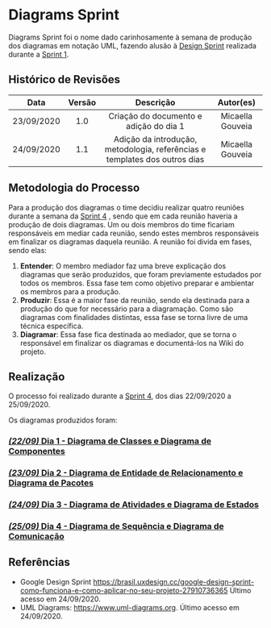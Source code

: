 # Diagrams Sprint

Diagrams Sprint foi o nome dado carinhosamente à semana de produção dos diagramas em notação UML, fazendo alusão à [Design Sprint](DesignSprint/DesignSprint.md) realizada durante a [Sprint 1](Sprints/planning/sprint1.md).

## Histórico de Revisões

| Data | Versão | Descrição | Autor(es) |
|:----:|:------:|:---------:|:---------:|
| 23/09/2020 | 1.0 | Criação do documento e adição do dia 1| Micaella Gouveia |
| 24/09/2020 | 1.1 | Adição da introdução, metodologia, referências e templates dos outros dias | Micaella Gouveia

## Metodologia do Processo

Para a produção dos diagramas o time decidiu realizar quatro reuniões durante a semana da [Sprint 4](Sprints/planning/sprint4.md) , sendo que em cada reunião haveria a produção de dois diagramas. Um ou dois membros do time ficariam responsáveis em mediar cada reunião, sendo estes membros responsáveis em finalizar os diagramas daquela reunião. A reunião foi divida em fases, sendo elas:
1. **Entender**: O membro mediador faz uma breve explicação dos diagramas que serão produzidos, que foram previamente estudados por todos os membros. Essa fase tem como objetivo preparar e ambientar os membros para a produção.
2. **Produzir**: Essa é a maior fase da reunião, sendo ela destinada para a produção do que for necessário para a diagramação. Como são diagramas com finalidades distintas, essa fase se torna livre de uma técnica específica.
3. **Diagramar**: Essa fase fica destinada ao mediador, que se torna o responsável em finalizar os diagramas e documentá-los na Wiki do projeto.

## Realização

O processo foi realizado durante a [Sprint 4](Sprints/planning/sprint4.md), dos dias 22/09/2020 a 25/09/2020.

Os diagramas produzidos foram:

### [_(22/09)_ Dia 1 - Diagrama de Classes e Diagrama de Componentes](Modeling/Diagrams/dias/dia1.md)
### [_(23/09)_ Dia 2 - Diagrama de Entidade de Relacionamento e Diagrama de Pacotes](Modeling/Diagrams/dias/dia2.md)
### [_(24/09)_ Dia 3 - Diagrama de Atividades e Diagrama de Estados](Modeling/Diagrams/dias/dia3.md)
### [_(25/09)_ Dia 4 - Diagrama de Sequência e Diagrama de Comunicação](Modeling/Diagrams/dias/dia4.md)

## Referências
* Google Design Sprint <https://brasil.uxdesign.cc/google-design-sprint-como-funciona-e-como-aplicar-no-seu-projeto-27910736365> Último acesso em 24/09/2020.
* UML Diagrams: <https://www.uml-diagrams.org>. Último acesso em 24/09/2020.
